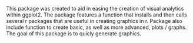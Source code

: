 This package was created to aid in easing the creation of visual analytics within ggplot2. The package features a function that installs and then calls several r packages that are useful in creating graphics in r. Package also include function to create basic, as well as more advanced, plots / graphs. The goal of this package is to quicly generate graphics. 
